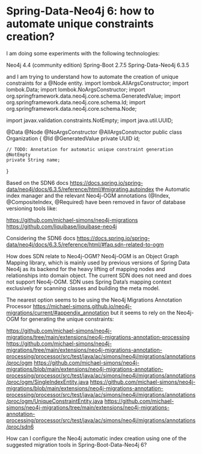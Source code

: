 
# Spring-Data-Neo4j 6: how to automate unique constraints creation?

I am doing some experiments with the following technologies:

Neo4j 4.4 (community edition)
Spring-Boot 2.7.5
Spring-Data-Neo4j 6.3.5

and I am trying to understand how to automate the creation of unique constraints for a @Node entity.
import lombok.AllArgsConstructor;
import lombok.Data;
import lombok.NoArgsConstructor;
import org.springframework.data.neo4j.core.schema.GeneratedValue;
import org.springframework.data.neo4j.core.schema.Id;
import org.springframework.data.neo4j.core.schema.Node;

import javax.validation.constraints.NotEmpty;
import java.util.UUID;

@Data
@Node
@NoArgsConstructor
@AllArgsConstructor
public class Organization {
    @Id
    @GeneratedValue
    private UUID id;

    // TODO: Annotation for automatic unique constraint generation
    @NotEmpty
    private String name;
}

Based on the SDN6 docs
https://docs.spring.io/spring-data/neo4j/docs/6.3.5/reference/html/#migrating.autoindex
the Automatic index manager and the relevant Neo4j-OGM annotations (@Index, @CompositeIndex, @Required) have been removed in favor of database versioning tools like:

https://github.com/michael-simons/neo4j-migrations
https://github.com/liquibase/liquibase-neo4j

Considering the SDN6 docs https://docs.spring.io/spring-data/neo4j/docs/6.3.5/reference/html/#faq.sdn-related-to-ogm

How does SDN relate to Neo4j-OGM?
Neo4j-OGM is an Object Graph Mapping
library, which is mainly used by previous versions of Spring Data
Neo4j as its backend for the heavy lifting of mapping nodes and
relationships into domain object. The current SDN does not need and
does not support Neo4j-OGM. SDN uses Spring Data’s mapping context
exclusively for scanning classes and building the meta model.

The nearest option seems to be using the Neo4j Migrations Annotation Processor
https://michael-simons.github.io/neo4j-migrations/current/#appendix_annotation
but it seems to rely on the Neo4j-OGM for generating the unique constraints:

https://github.com/michael-simons/neo4j-migrations/tree/main/extensions/neo4j-migrations-annotation-processing
https://github.com/michael-simons/neo4j-migrations/tree/main/extensions/neo4j-migrations-annotation-processing/processor/src/test/java/ac/simons/neo4j/migrations/annotations/proc/ogm
https://github.com/michael-simons/neo4j-migrations/blob/main/extensions/neo4j-migrations-annotation-processing/processor/src/test/java/ac/simons/neo4j/migrations/annotations/proc/ogm/SingleIndexEntity.java
https://github.com/michael-simons/neo4j-migrations/blob/main/extensions/neo4j-migrations-annotation-processing/processor/src/test/java/ac/simons/neo4j/migrations/annotations/proc/ogm/UniqueConstraintEntity.java
https://github.com/michael-simons/neo4j-migrations/tree/main/extensions/neo4j-migrations-annotation-processing/processor/src/test/java/ac/simons/neo4j/migrations/annotations/proc/sdn6

How can I configure the Neo4j automatic index creation using one of the suggested migration tools in Spring-Boot-Data-Neo4j 6?

        